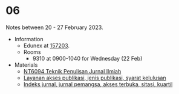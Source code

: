 # 06
Notes between 20 - 27 February 2023.

- Information
  + Edunex at [157203](https://edunex.itb.ac.id/courses/45997/preview/157203).
  + Rooms
    - 9310 at 0900-1040 for Wednesday (22 Feb)
- Materials
  + [NT6094 Teknik Penulisan Jurnal Ilmiah](https://doi.org/10.5281/zenodo.7039627)
  + [Layanan akses publikasi, jenis publikasi, syarat kelulusan](https://doi.org/10.5281/zenodo.7058927)
  + [Indeks jurnal, jurnal pemangsa, akses terbuka, sitasi, kuartil](https://doi.org/10.5281/zenodo.7082128)

